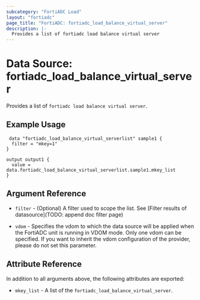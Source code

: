 ```yaml
---
subcategory: "FortiADC Load"
layout: "fortiadc"
page_title: "FortiADC: fortiadc_load_balance_virtual_server"
description: |-
  Provides a list of fortiadc load balance virtual server
---
```


# Data Source: fortiadc_load_balance_virtual_server
Provides a list of `fortiadc load balance virtual server`.

## Example Usage

```hcl
 data "fortiadc_load_balance_virtual_serverlist" sample1 {
  filter = "mkey=1"
}

output output1 {
  value = data.fortiadc_load_balance_virtual_serverlist.sample1.mkey_list
}
```

## Argument Reference

* `filter` - (Optional) A filter used to scope the list. See [Filter results of datasource](TODO: append doc filter page)

* `vdom` - Specifies the vdom to which the data source will be applied when the FortiADC unit is running in VDOM mode. Only one vdom can be specified. If you want to inherit the vdom configuration of the provider, please do not set this parameter.

## Attribute Reference

In addition to all arguments above, the following attributes are exported:

* `mkey_list` -  A list of the `fortiadc_load_balance_virtual_server`.
